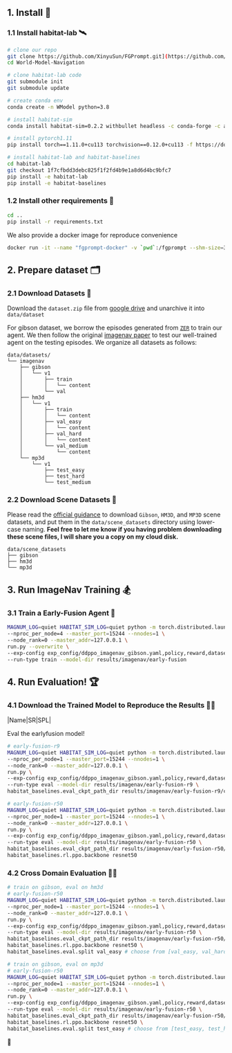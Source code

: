 ## 1. Install 🚀
### 1.1 Install habitat-lab 🛰️
```bash
# clone our repo
git clone https://github.com/XinyuSun/FGPrompt.git](https://github.com/hujch23/World-Model-Navigation.git
cd World-Model-Navigation

# clone habitat-lab code
git submodule init
git submodule update

# create conda env
conda create -n WModel python=3.8

# install habitat-sim
conda install habitat-sim=0.2.2 withbullet headless -c conda-forge -c aihabitat

# install pytorch1.11
pip install torch==1.11.0+cu113 torchvision==0.12.0+cu113 -f https://download.pytorch.org/whl/torch_stable.html

# install habitat-lab and habitat-baselines
cd habitat-lab
git checkout 1f7cfbdd3debc825f1f2fd4b9e1a8d6d4bc9bfc7
pip install -e habitat-lab 
pip install -e habitat-baselines
```
### 1.2 Install other requirements 🍔
```bash
cd ..
pip install -r requirements.txt
```

We also provide a docker image for reproduce convenience
```bash
docker run -it --name "fgprompt-docker" -v `pwd`:/fgprompt --shm-size=32g --gpus=all csxinyusun/fgprompt:latest /bin/bash
```

## 2. Prepare dataset 🗂️
<!-- 
| ObjectNav   |   Gibson     | train    |  [objectnav_gibson_train](https://utexas.box.com/s/7qtqqkxa37l969qrkwdn0lkwitmyropp)    | `./data/datasets/zer/objectnav/gibson/v1/` |
| ObjectNav   |   Gibson     | val    |  [objectnav_gibson_val](https://utexas.box.com/s/wu28ms025o83ii4mwfljot1soj5dc7qo)    | `./data/datasets/zer/objectnav/gibson/v1/` | -->

### 2.1 Download Datasets 📑
Download the `dataset.zip` file from [google drive](https://drive.google.com/file/d/1XNElxwOCUO8BDFO3U1g3wZTzcgjPeCdC/view?usp=drive_link) and unarchive it into `data/dataset`

For gibson dataset, we borrow the episodes generated from [`ZER`](https://github.com/ziadalh/zero_experience_required) to train our agent. We then follow the original [imagenav paper](https://github.com/facebookresearch/image-goal-nav-dataset) to test our well-trained agent on the testing episodes. We organize all datasets as follows:

```
data/datasets/
└── imagenav
    ├── gibson
    │   └── v1
    │       ├── train
    │       │   └── content
    │       └── val
    ├── hm3d
    │   └── v1
    │       ├── train
    │       │   └── content
    │       ├── val_easy
    │       │   └── content
    │       ├── val_hard
    │       │   └── content
    │       └── val_medium
    │           └── content
    └── mp3d
        └── v1
            ├── test_easy
            ├── test_hard
            └── test_medium
```

### 2.2 Download Scene Datasets 🕌
Please read the [official guidance](https://github.com/facebookresearch/habitat-sim/blob/main/DATASETS.md#gibson-and-3dscenegraph-datasets) to download `Gibson`, `HM3D`, and `MP3D` scene datasets, and put them in the `data/scene_datasets` directory using lower-case naming. **Feel free to let me know if you having problem downloading these scene files, I will share you a copy on my cloud disk.**
```
data/scene_datasets
├── gibson
├── hm3d
└── mp3d
```

## 3. Run ImageNav Training 🏂

### 3.1 Train a Early-Fusion Agent 👒
```bash
MAGNUM_LOG=quiet HABITAT_SIM_LOG=quiet python -m torch.distributed.launch \
--nproc_per_node=4 --master_port=15244 --nnodes=1 \
--node_rank=0 --master_addr=127.0.0.1 \
run.py --overwrite \
--exp-config exp_config/ddppo_imagenav_gibson.yaml,policy,reward,dataset,sensors,early-fusion \
--run-type train --model-dir results/imagenav/early-fusion
```

## 4. Run Evaluation! 🏆
### 4.1 Download the Trained Model to Reproduce the Results 👯‍♀️
|Name|SR|SPL|

Eval the earlyfusion model!
```bash
# early-fusion-r9
MAGNUM_LOG=quiet HABITAT_SIM_LOG=quiet python -m torch.distributed.launch \
--nproc_per_node=1 --master_port=15244 --nnodes=1 \
--node_rank=0 --master_addr=127.0.0.1 \
run.py \
--exp-config exp_config/ddppo_imagenav_gibson.yaml,policy,reward,dataset,sensors,early-fusion,eval \
--run-type eval --model-dir results/imagenav/early-fusion-r9 \
habitat_baselines.eval_ckpt_path_dir results/imagenav/early-fusion-r9/ckpts/early-fusion-r9.pth

# early-fusion-r50
MAGNUM_LOG=quiet HABITAT_SIM_LOG=quiet python -m torch.distributed.launch \
--nproc_per_node=1 --master_port=15244 --nnodes=1 \
--node_rank=0 --master_addr=127.0.0.1 \
run.py \
--exp-config exp_config/ddppo_imagenav_gibson.yaml,policy,reward,dataset,sensors,early-fusion,eval \
--run-type eval --model-dir results/imagenav/early-fusion-r50 \
habitat_baselines.eval_ckpt_path_dir results/imagenav/early-fusion-r50/ckpts/early-fusion-r50.pth \
habitat_baselines.rl.ppo.backbone resnet50
```

### 4.2 Cross Domain Evaluation 🕺🏼
```bash
# train on gibson, eval on hm3d
# early-fusion-r50
MAGNUM_LOG=quiet HABITAT_SIM_LOG=quiet python -m torch.distributed.launch \
--nproc_per_node=1 --master_port=15244 --nnodes=1 \
--node_rank=0 --master_addr=127.0.0.1 \
run.py \
--exp-config exp_config/ddppo_imagenav_gibson.yaml,policy,reward,dataset-hm3d,sensors,early-fusion,eval \
--run-type eval --model-dir results/imagenav/early-fusion-r50 \
habitat_baselines.eval_ckpt_path_dir results/imagenav/early-fusion-r50/ckpts/early-fusion-r50.pth \
habitat_baselines.rl.ppo.backbone resnet50 \
habitat_baselines.eval.split val_easy # choose from [val_easy, val_hard, val_medium]

# train on gibson, eval on mp3d
# early-fusion-r50
MAGNUM_LOG=quiet HABITAT_SIM_LOG=quiet python -m torch.distributed.launch \
--nproc_per_node=1 --master_port=15244 --nnodes=1 \
--node_rank=0 --master_addr=127.0.0.1 \
run.py \
--exp-config exp_config/ddppo_imagenav_gibson.yaml,policy,reward,dataset-mp3d,sensors,early-fusion,eval \
--run-type eval --model-dir results/imagenav/early-fusion-r50 \
habitat_baselines.eval_ckpt_path_dir results/imagenav/early-fusion-r50/ckpts/early-fusion-r50.pth \
habitat_baselines.rl.ppo.backbone resnet50 \
habitat_baselines.eval.split test_easy # choose from [test_easy, test_hard, test_medium]
```

 🤗


